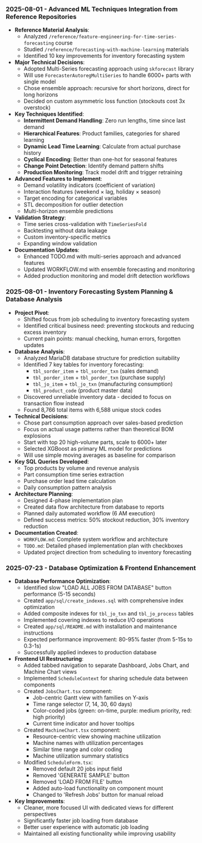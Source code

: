 ### 2025-08-01 - Advanced ML Techniques Integration from Reference Repositories
- **Reference Material Analysis**:
  - Analyzed `/reference/feature-engineering-for-time-series-forecasting` course
  - Studied `/reference/forecasting-with-machine-learning` materials
  - Identified 10 key improvements for inventory forecasting system
- **Major Technical Decisions**:
  - Adopted Multi-Series forecasting approach using `skforecast` library
  - Will use `ForecasterAutoregMultiSeries` to handle 6000+ parts with single model
  - Chose ensemble approach: recursive for short horizons, direct for long horizons
  - Decided on custom asymmetric loss function (stockouts cost 3x overstock)
- **Key Techniques Identified**:
  - **Intermittent Demand Handling**: Zero run lengths, time since last demand
  - **Hierarchical Features**: Product families, categories for shared learning
  - **Dynamic Lead Time Learning**: Calculate from actual purchase history
  - **Cyclical Encoding**: Better than one-hot for seasonal features
  - **Change Point Detection**: Identify demand pattern shifts
  - **Production Monitoring**: Track model drift and trigger retraining
- **Advanced Features to Implement**:
  - Demand volatility indicators (coefficient of variation)
  - Interaction features (weekend × lag, holiday × season)
  - Target encoding for categorical variables
  - STL decomposition for outlier detection
  - Multi-horizon ensemble predictions
- **Validation Strategy**:
  - Time series cross-validation with `TimeSeriesFold`
  - Backtesting without data leakage
  - Custom inventory-specific metrics
  - Expanding window validation
- **Documentation Updates**:
  - Enhanced TODO.md with multi-series approach and advanced features
  - Updated WORKFLOW.md with ensemble forecasting and monitoring
  - Added production monitoring and model drift detection workflows

### 2025-08-01 - Inventory Forecasting System Planning & Database Analysis
- **Project Pivot**:
  - Shifted focus from job scheduling to inventory forecasting system
  - Identified critical business need: preventing stockouts and reducing excess inventory
  - Current pain points: manual checking, human errors, forgotten updates
- **Database Analysis**:
  - Analyzed MariaDB database structure for prediction suitability
  - Identified 7 key tables for inventory forecasting:
    - `tbl_sorder_item` + `tbl_sorder_txn` (sales demand)
    - `tbl_porder_item` + `tbl_porder_txn` (purchase supply)
    - `tbl_jo_item` + `tbl_jo_txn` (manufacturing consumption)
    - `tbl_product_code` (product master data)
  - Discovered unreliable inventory data - decided to focus on transaction flow instead
  - Found 8,766 total items with 6,588 unique stock codes
- **Technical Decisions**:
  - Chose part consumption approach over sales-based prediction
  - Focus on actual usage patterns rather than theoretical BOM explosions
  - Start with top 20 high-volume parts, scale to 6000+ later
  - Selected XGBoost as primary ML model for predictions
  - Will use simple moving averages as baseline for comparison
- **Key SQL Queries Developed**:
  - Top products by volume and revenue analysis
  - Part consumption time series extraction
  - Purchase order lead time calculation
  - Daily consumption pattern analysis
- **Architecture Planning**:
  - Designed 4-phase implementation plan
  - Created data flow architecture from database to reports
  - Planned daily automated workflow (6 AM execution)
  - Defined success metrics: 50% stockout reduction, 30% inventory reduction
- **Documentation Created**:
  - `WORKFLOW.md`: Complete system workflow and architecture
  - `TODO.md`: Detailed phased implementation plan with checkboxes
  - Updated project direction from scheduling to inventory forecasting

### 2025-07-23 - Database Optimization & Frontend Enhancement
- **Database Performance Optimization**:
  - Identified slow "LOAD ALL JOBS FROM DATABASE" button performance (5-15 seconds)
  - Created `app/sql/create_indexes.sql` with comprehensive index optimization
  - Added composite indexes for `tbl_jo_txn` and `tbl_jo_process` tables
  - Implemented covering indexes to reduce I/O operations
  - Created `app/sql/README.md` with installation and maintenance instructions
  - Expected performance improvement: 80-95% faster (from 5-15s to 0.3-1s)
  - Successfully applied indexes to production database
- **Frontend UI Restructuring**:
  - Added tabbed navigation to separate Dashboard, Jobs Chart, and Machine Chart views
  - Implemented `ScheduleContext` for sharing schedule data between components
  - Created `JobsChart.tsx` component:
    - Job-centric Gantt view with families on Y-axis
    - Time range selector (7, 14, 30, 60 days)
    - Color-coded jobs (green: on-time, purple: medium priority, red: high priority)
    - Current time indicator and hover tooltips
  - Created `MachineChart.tsx` component:
    - Resource-centric view showing machine utilization
    - Machine names with utilization percentages
    - Similar time range and color coding
    - Machine utilization summary statistics
  - Modified `ScheduleForm.tsx`:
    - Removed default 20 jobs input field
    - Removed 'GENERATE SAMPLE' button
    - Removed 'LOAD FROM FILE' button
    - Added auto-load functionality on component mount
    - Changed to 'Refresh Jobs' button for manual reload
- **Key Improvements**:
  - Cleaner, more focused UI with dedicated views for different perspectives
  - Significantly faster job loading from database
  - Better user experience with automatic job loading
  - Maintained all existing functionality while improving usability

